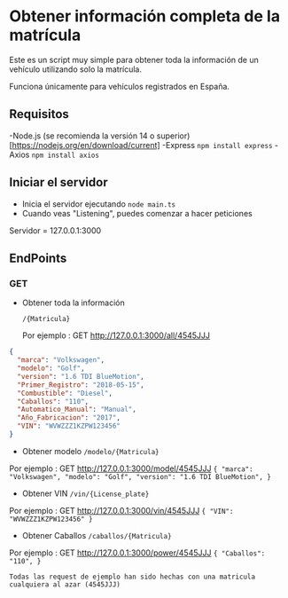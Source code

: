 # Obtener información completa de la matrícula
Este es un script muy simple para obtener toda la información de un vehículo utilizando solo la matrícula.

Funciona únicamente para vehículos registrados en España.


## Requisitos
-Node.js (se recomienda la versión 14 o superior) [https://nodejs.org/en/download/current]
-Express `npm install express`
-Axios `npm install axios`

## Iniciar el servidor
- Inicia el servidor ejecutando `node main.ts`
- Cuando veas "Listening", puedes comenzar a hacer peticiones

Servidor = 127.0.0.1:3000
## EndPoints

### GET

- Obtener toda la información

  `/{Matricula}`

  Por ejemplo : GET http://127.0.0.1:3000/all/4545JJJ

  
```json
{
  "marca": "Volkswagen",
  "modelo": "Golf",
  "version": "1.6 TDI BlueMotion",
  "Primer_Registro": "2018-05-15",
  "Combustible": "Diesel",
  "Caballos": "110",
  "Automatico_Manual": "Manual",
  "Año_Fabricacion": "2017",
  "VIN": "WVWZZZ1KZPW123456" 
}

```

- Obtener modelo
`/modelo/{Matricula}`

Por ejemplo : GET http://127.0.0.1:3000/model/4545JJJ
`{
  "marca": "Volkswagen",
  "modelo": "Golf",
  "version": "1.6 TDI BlueMotion",
}`

- Obtener VIN
`/vin/{License_plate}`

Por ejemplo : GET http://127.0.0.1:3000/vin/4545JJJ
`{
  "VIN": "WVWZZZ1KZPW123456"
}`
- Obtener Caballos
`/caballos/{Matricula}`

Por ejemplo : GET http://127.0.0.1:3000/power/4545JJJ
`{
  "Caballos": "110",
}`



`Todas las request de ejemplo han sido hechas con una matricula cualquiera al azar (4545JJJ)`
